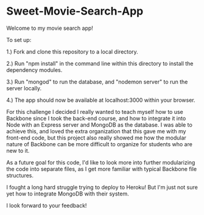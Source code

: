 # Sweet-Movie-Search-App

Welcome to my movie search app!

To set up:

1.) Fork and clone this repository to a local directory.

2.) Run "npm install" in the command line within this directory to install the dependency modules.

3.) Run "mongod" to run the database, and "nodemon server" to run the server locally.

4.) The app should now be available at localhost:3000 within your browser.

For this challenge I decided I really wanted to teach myself how to use Backbone since I took the back-end course, and how to integrate it into Node with an Express server and MongoDB as the database. I was able to achieve this, and loved the extra organization that this gave me with my front-end code, but this project also really showed me how the modular nature of Backbone can be more difficult to organize for students who are new to it.

As a future goal for this code, I'd like to look more into further modularizing the code into separate files, as I get more familiar with typical Backbone file structures.

I fought a long hard struggle trying to deploy to Heroku! But I'm just not sure yet how to integrate MongoDB with their system.

I look forward to your feedback!